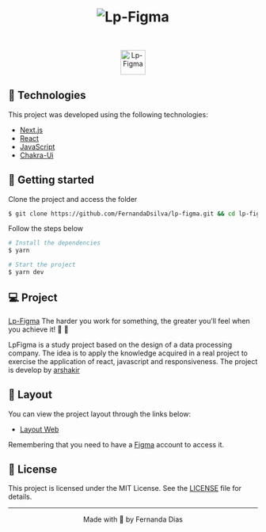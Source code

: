 <h1 align="center">
    <img alt="Lp-Figma" title="Lp-Figna" src="./project.svg" />
</h1>

<br>

<p align="center">
  <img alt="Lp-Figma" src="project.svg" width="50px">
</p>

## 🧪 Technologies

This project was developed using the following technologies:

- [Next.js](https://nextjs.org/)
- [React](https://reactjs.org)
- [JavaScript](https://developer.mozilla.org/pt-BR/docs/Web/JavaScript)
- [Chakra-Ui](https://chakra-ui.com/)

## 🚀 Getting started

Clone the project and access the folder

```bash
$ git clone https://github.com/FernandaDsilva/lp-figma.git && cd lp-figma
```

Follow the steps below

```bash
# Install the dependencies
$ yarn

# Start the project
$ yarn dev
```

## 💻 Project

[Lp-Figma](https://lp-figma.vercel.app/) The harder you work for something, the greater you’ll feel when you achieve it! 💙 🧡

LpFigma is a study project based on the design of a data processing company. The idea is to apply the knowledge acquired in a real project to exercise the application of react, javascript and responsiveness. The project is develop by [arshakir](https://dribbble.com/arshakir)

## 🔖 Layout

You can view the project layout through the links below:

- [Layout Web](<https://www.figma.com/file/CPOPmgqlaYIGAnI6cVezrT/Landing-Page-Concept-For-Data-Processing-Company-(Copy)>)

Remembering that you need to have a [Figma](http://figma.com/) account to access it.

## 📝 License

This project is licensed under the MIT License. See the [LICENSE](LICENSE.md) file for details.

---

<p align="center">Made with 🖤  by Fernanda Dias</p>
